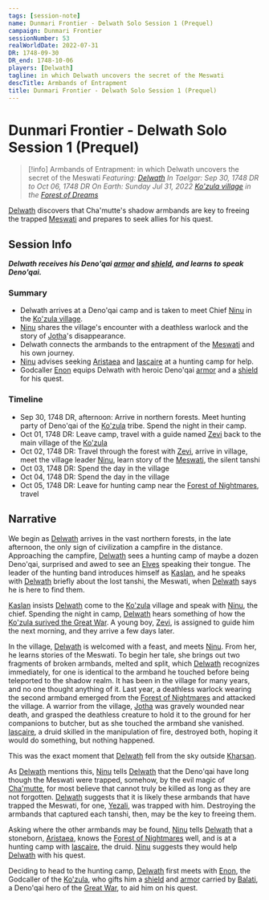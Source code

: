 ```yaml
---
tags: [session-note]
name: Dunmari Frontier - Delwath Solo Session 1 (Prequel)
campaign: Dunmari Frontier
sessionNumber: 53
realWorldDate: 2022-07-31
DR: 1748-09-30
DR_end: 1748-10-06
players: [Delwath]
tagline: in which Delwath uncovers the secret of the Meswati
descTitle: Armbands of Entrapment
title: Dunmari Frontier - Delwath Solo Session 1 (Prequel)
---
```

# Dunmari Frontier - Delwath Solo Session 1 (Prequel)

>[!info] Armbands of Entrapment: in which Delwath uncovers the secret of the Meswati
> *Featuring: [Delwath](<../../../people/pcs/dunmar-fellowship/delwath.md>)*
> *In Taelgar: Sep 30, 1748 DR to Oct 06, 1748 DR*
> *On Earth: Sunday Jul 31, 2022*
> *[Ko'zula village](<../../../gazetteer/far-north/ko-zula-village.md>) in the [Forest of Dreams](<../../../gazetteer/chasa-nahadi-watershed/forest-of-dreams.md>)*

[Delwath](<../../../people/pcs/dunmar-fellowship/delwath.md>) discovers that Cha'mutte's shadow armbands are key to freeing the trapped [Meswati](<../../../cosmology/gods/tanshi/meswati.md>) and prepares to seek allies for his quest.
## Session Info

***Delwath receives his Deno'qai [armor](<../treasure/treasure-from-solo-adventures/deno-qai-scale-mail.md>) and  [shield](<../treasure/treasure-from-solo-adventures/deno-qai-lynx-shield.md>), and learns to speak Deno'qai.***
### Summary
- Delwath arrives at a Deno'qai camp and is taken to meet Chief [Ninu](<../../../people/deno-qai/ninu.md>) in the [Ko'zula village](<../../../gazetteer/far-north/ko-zula-village.md>).
- [Ninu](<../../../people/deno-qai/ninu.md>) shares the village's encounter with a deathless warlock and the story of [Jotha](<../../../people/deno-qai/jotha.md>)'s disappearance.
- Delwath connects the armbands to the entrapment of the [Meswati](<../../../cosmology/gods/tanshi/meswati.md>) and his own journey.
- [Ninu](<../../../people/deno-qai/ninu.md>) advises seeking [Aristaea](<../../../people/pcs/dunmar-fellowship/guests/aristaea.md>) and [Iascaire](<../../../people/pcs/dunmar-fellowship/guests/iascaire.md>) at a hunting camp for help.
- Godcaller [Enon](<../../../people/deno-qai/enon.md>) equips Delwath with heroic Deno'qai [armor](<../treasure/treasure-from-solo-adventures/deno-qai-scale-mail.md>) and a [shield](<../treasure/treasure-from-solo-adventures/deno-qai-lynx-shield.md>) for his quest.

### Timeline
- Sep 30, 1748 DR, afternoon: Arrive in northern forests. Meet hunting party of Deno'qai of the [Ko'zula](<../../../groups/deno-qai/northern-tribes/ko-zula.md>) tribe. Spend the night in their camp. 
- Oct 01, 1748 DR:  Leave camp, travel with a guide named [Zevi](<../../../people/deno-qai/zevi-of-the-ko-zula.md>) back to the main village of the [Ko'zula](<../../../groups/deno-qai/northern-tribes/ko-zula.md>)
- Oct 02, 1748 DR: Travel through the forest with [Zevi](<../../../people/deno-qai/zevi-of-the-ko-zula.md>), arrive in village, meet the village leader [Ninu](<../../../people/deno-qai/ninu.md>), learn story of the [Meswati](<../../../cosmology/gods/tanshi/meswati.md>), the silent tanshi
- Oct 03, 1748 DR:  Spend the day in the village
- Oct 04, 1748 DR:  Spend the day in the village
- Oct 05, 1748 DR:  Leave for hunting camp near the [Forest of Nightmares](<../../../gazetteer/far-north/forest-of-nightmares.md>), travel 


## Narrative
We begin as [Delwath](<../../../people/pcs/dunmar-fellowship/delwath.md>) arrives in the vast northern forests, in the late afternoon, the only sign of civilization a campfire in the distance. Approaching the campfire, [Delwath](<../../../people/pcs/dunmar-fellowship/delwath.md>) sees a hunting camp of maybe a dozen Deno'qai, surprised and awed to see an [Elves](<../../../species/children-of-the-embodied-gods/elves/elves.md>) speaking their tongue. The leader of the hunting band introduces himself as [Kaslan](<../../../people/deno-qai/kaslan.md>), and he speaks with [Delwath](<../../../people/pcs/dunmar-fellowship/delwath.md>) briefly about the lost tanshi, the Meswati, when [Delwath](<../../../people/pcs/dunmar-fellowship/delwath.md>) says he is here to find them. 

[Kaslan](<../../../people/deno-qai/kaslan.md>) insists [Delwath](<../../../people/pcs/dunmar-fellowship/delwath.md>) come to the [Ko'zula](<../../../groups/deno-qai/northern-tribes/ko-zula.md>) village and speak with [Ninu](<../../../people/deno-qai/ninu.md>), the chief. Spending the night in camp, [Delwath](<../../../people/pcs/dunmar-fellowship/delwath.md>) hears something of how the [Ko'zula surived the Great War](<../../../groups/deno-qai/northern-tribes/ko-zula.md#history>). A young boy, [Zevi](<../../../people/deno-qai/zevi-of-the-ko-zula.md>), is assigned to guide him the next morning, and they arrive a few days later. 

In the village, [Delwath](<../../../people/pcs/dunmar-fellowship/delwath.md>) is welcomed with a feast, and meets [Ninu](<../../../people/deno-qai/ninu.md>). From her, he learns stories of the Meswati. To begin her tale, she brings out two fragments of broken armbands, melted and split, which [Delwath](<../../../people/pcs/dunmar-fellowship/delwath.md>) recognizes immediately, for one is identical to the armband he touched before being teleported to the shadow realm. It has been in the village for many years, and no one thought anything of it. Last year, a deathless warlock wearing the second armband emerged from the [Forest of Nightmares](<../../../gazetteer/far-north/forest-of-nightmares.md>) and attacked the village. A warrior from the village, [Jotha](<../../../people/deno-qai/jotha.md>) was gravely wounded near death, and grasped the deathless creature to hold it to the ground for her companions to butcher, but as she touched the armband she vanished. [Iascaire](<../../../people/pcs/dunmar-fellowship/guests/iascaire.md>), a druid skilled in the manipulation of fire, destroyed both, hoping it would do something, but nothing happened. 

This was the exact moment that [Delwath](<../../../people/pcs/dunmar-fellowship/delwath.md>) fell from the sky outside [Kharsan](<../../../gazetteer/greater-dunmar/dunmari-basin/kharsan.md>).

As [Delwath](<../../../people/pcs/dunmar-fellowship/delwath.md>) mentions this, [Ninu](<../../../people/deno-qai/ninu.md>) tells [Delwath](<../../../people/pcs/dunmar-fellowship/delwath.md>) that the Deno'qai have long though the Meswati were trapped, somehow, by the evil magic of [Cha'mutte](<../../../people/extraplanar-powers/cha-mutte.md>), for most believe that cannot truly be killed as long as they are not forgotten. [Delwath](<../../../people/pcs/dunmar-fellowship/delwath.md>) suggests that it is likely these armbands that have trapped the Meswati, for one, [Yezali](<../../../cosmology/gods/tanshi/yezali.md>), was trapped with him. Destroying the armbands that captured each tanshi, then, may be the key to freeing them. 

Asking where the other armbands may be found, [Ninu](<../../../people/deno-qai/ninu.md>) tells [Delwath](<../../../people/pcs/dunmar-fellowship/delwath.md>) that a stoneborn, [Aristaea](<../../../people/pcs/dunmar-fellowship/guests/aristaea.md>), knows the [Forest of Nightmares](<../../../gazetteer/far-north/forest-of-nightmares.md>) well, and is at a hunting camp with [Iascaire](<../../../people/pcs/dunmar-fellowship/guests/iascaire.md>), the druid. [Ninu](<../../../people/deno-qai/ninu.md>) suggests they would help [Delwath](<../../../people/pcs/dunmar-fellowship/delwath.md>) with his quest. 

Deciding to head to the hunting camp, [Delwath](<../../../people/pcs/dunmar-fellowship/delwath.md>) first meets with [Enon](<../../../people/deno-qai/enon.md>), the Godcaller of the [Ko'zula](<../../../groups/deno-qai/northern-tribes/ko-zula.md>), who gifts him a [shield](<../treasure/treasure-from-solo-adventures/deno-qai-lynx-shield.md>) and [armor](<../treasure/treasure-from-solo-adventures/deno-qai-scale-mail.md>) carried by [Balati](<../../../people/historical-figures/balati.md>), a Deno'qai hero of the [Great War](<../../../events/1500s/great-war.md>), to aid him on his quest. 

